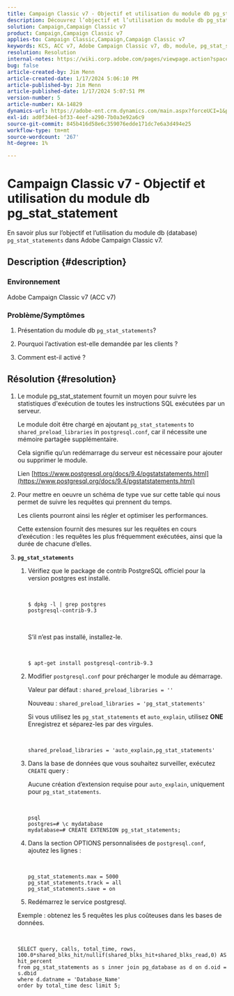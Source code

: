 ```yaml
---
title: Campaign Classic v7 - Objectif et utilisation du module db pg_stat_statement
description: Découvrez l’objectif et l’utilisation du module db pg_stat_statement dans Adobe Campaign Classic v7.
solution: Campaign,Campaign Classic v7
product: Campaign,Campaign Classic v7
applies-to: Campaign Classic,Campaign,Campaign Classic v7
keywords: KCS, ACC v7, Adobe Campaign Classic v7, db, module, pg_stat_statement, FAQ, PostgreSQL, postgres
resolution: Resolution
internal-notes: https://wiki.corp.adobe.com/pages/viewpage.action?spaceKey=neolane&title=Database+performance+optimization+-+Identify+bottleneck+queries+with+execution+statistics#Databaseperformanceoptimization-Identifybottleneckquerieswithexecutionstatistics-pg_stat_statements
bug: false
article-created-by: Jim Menn
article-created-date: 1/17/2024 5:06:10 PM
article-published-by: Jim Menn
article-published-date: 1/17/2024 5:07:51 PM
version-number: 5
article-number: KA-14829
dynamics-url: https://adobe-ent.crm.dynamics.com/main.aspx?forceUCI=1&pagetype=entityrecord&etn=knowledgearticle&id=ceb6acb1-5ab5-ee11-a569-6045bd006268
exl-id: ad0f34e4-bf33-4eef-a290-7b0a3e92a6c9
source-git-commit: 845b416d58e6c359076edde171dc7e6a3d494e25
workflow-type: tm+mt
source-wordcount: '267'
ht-degree: 1%

---
```


# Campaign Classic v7 - Objectif et utilisation du module db pg_stat_statement


En savoir plus sur l’objectif et l’utilisation du module db (database) `pg_stat_statements` dans Adobe Campaign Classic v7.

## Description {#description}


### Environnement

Adobe Campaign Classic v7 (ACC v7)



### Problème/Symptômes

1. Présentation du module db `pg_stat_statements`?

2. Pourquoi l’activation est-elle demandée par les clients ?

3. Comment est-il activé ?


## Résolution {#resolution}


1. Le module pg_stat_statement fournit un moyen pour suivre les statistiques d&#39;exécution de toutes les instructions SQL exécutées par un serveur.


   Le module doit être chargé en ajoutant `pg_stat_statements` to `shared_preload_libraries` in `postgresql.conf`, car il nécessite une mémoire partagée supplémentaire.


   Cela signifie qu’un redémarrage du serveur est nécessaire pour ajouter ou supprimer le module.


   Lien [https://www.postgresql.org/docs/9.4/pgstatstatements.html](https://www.postgresql.org/docs/9.4/pgstatstatements.html)
2. Pour mettre en oeuvre un schéma de type vue sur cette table qui nous permet de suivre les requêtes qui prennent du temps.


   Les clients pourront ainsi les régler et optimiser les performances.


   Cette extension fournit des mesures sur les requêtes en cours d’exécution : les requêtes les plus fréquemment exécutées, ainsi que la durée de chacune d’elles.
3. <b>`pg_stat_statements`</b>

   1. Vérifiez que le package de contrib PostgreSQL officiel pour la version postgres est installé.


      <br>

      ```
      $ dpkg -l | grep postgres
      postgresql-contrib-9.3
      ```



      <br>

      S’il n’est pas installé, installez-le.


      <br>

      ```
      $ apt-get install postgresql-contrib-9.3
      ```




   2. Modifier `postgresql.conf` pour précharger le module au démarrage.


      Valeur par défaut : `shared_preload_libraries = ''`


      Nouveau : `shared_preload_libraries = 'pg_stat_statements'`


      Si vous utilisez les `pg_stat_statements` et `auto_explain`, utilisez <b>ONE</b> Enregistrez et séparez-les par des virgules.


      <br>

      ```
      shared_preload_libraries = 'auto_explain,pg_stat_statements'
      ```




   3. Dans la base de données que vous souhaitez surveiller, exécutez `CREATE` query :


      Aucune création d’extension requise pour `auto_explain`, uniquement pour `pg_stat_statements`.


      <br>

      ```
      psql
      postgres=# \c mydatabase
      mydatabase=# CREATE EXTENSION pg_stat_statements;
      ```




   4. Dans la section OPTIONS personnalisées de `postgresql.conf`, ajoutez les lignes :


      <br>

      ```
      pg_stat_statements.max = 5000
      pg_stat_statements.track = all
      pg_stat_statements.save = on
      ```


   5. Redémarrez le service postgresql.



   Exemple : obtenez les 5 requêtes les plus coûteuses dans les bases de données.


   <br>

   ```
   SELECT query, calls, total_time, rows, 100.0*shared_blks_hit/nullif(shared_blks_hit+shared_blks_read,0) AS hit_percent
   from pg_stat_statements as s inner join pg_database as d on d.oid = s.dbid
   where d.datname = 'Database_Name'
   order by total_time desc limit 5;
   ```
